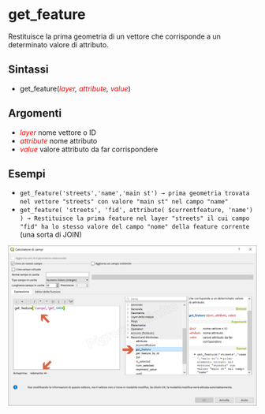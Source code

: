 # get_feature

Restituisce la prima geometria di un vettore che corrisponde a un determinato valore di attributo.

## Sintassi

* get_feature(*<span style="color:red;">layer</span>, <span style="color:red;">attribute</span>, <span style="color:red;">value</span>*)

## Argomenti

* *<span style="color:red;">layer</span>* nome vettore o ID
* *<span style="color:red;">attribute</span>* nome attributo
* *<span style="color:red;">value</span>* valore attributo da far corrispondere

## Esempi

* `get_feature('streets','name','main st') → prima geometria trovata nel vettore "streets" con valore "main st" nel campo "name"`
* `get_feature( 'streets', 'fid', attribute( $currentfeature, 'name') ) → Restituisce la prima feature nel layer "streets" il cui campo "fid" ha lo stesso valore del campo "nome" della feature corrente` (una sorta di JOIN)


![](../../img/record_e_attributi/get_feature1.png)
